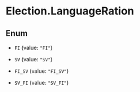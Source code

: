 # Election.LanguageRation

## Enum


* `FI` (value: `"FI"`)

* `SV` (value: `"SV"`)

* `FI_SV` (value: `"FI_SV"`)

* `SV_FI` (value: `"SV_FI"`)


